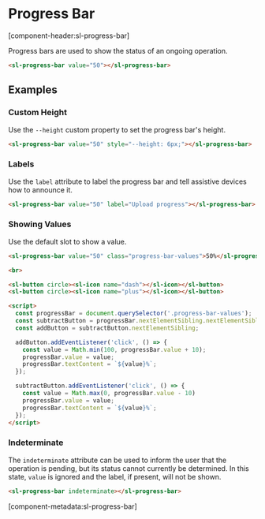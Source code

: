 # Progress Bar

[component-header:sl-progress-bar]

Progress bars are used to show the status of an ongoing operation.

```html preview
<sl-progress-bar value="50"></sl-progress-bar>
```

## Examples

### Custom Height

Use the `--height` custom property to set the progress bar's height.

```html preview
<sl-progress-bar value="50" style="--height: 6px;"></sl-progress-bar>
```

### Labels

Use the `label` attribute to label the progress bar and tell assistive devices how to announce it.

```html preview
<sl-progress-bar value="50" label="Upload progress"></sl-progress-bar>
```

### Showing Values

Use the default slot to show a value.

```html preview
<sl-progress-bar value="50" class="progress-bar-values">50%</sl-progress-bar>

<br>

<sl-button circle><sl-icon name="dash"></sl-icon></sl-button>
<sl-button circle><sl-icon name="plus"></sl-icon></sl-button>

<script>
  const progressBar = document.querySelector('.progress-bar-values');
  const subtractButton = progressBar.nextElementSibling.nextElementSibling;
  const addButton = subtractButton.nextElementSibling;

  addButton.addEventListener('click', () => {
    const value = Math.min(100, progressBar.value + 10);
    progressBar.value = value;
    progressBar.textContent = `${value}%`;
  });

  subtractButton.addEventListener('click', () => {
    const value = Math.max(0, progressBar.value - 10)
    progressBar.value = value;
    progressBar.textContent = `${value}%`;
  });
</script>
```

### Indeterminate

The `indeterminate` attribute can be used to inform the user that the operation is pending, but its status cannot currently be determined. In this state, `value` is ignored and the label, if present, will not be shown.

```html preview
<sl-progress-bar indeterminate></sl-progress-bar>
```

[component-metadata:sl-progress-bar]

